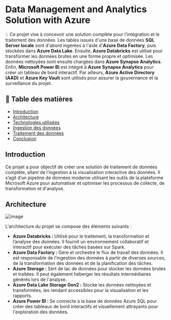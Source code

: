 # Data Management and Analytics Solution with Azure

💡 Ce projet vise à concevoir une solution complète pour l'intégration et le traitement des données. Les tables issues d'une base de données **SQL Server locale** sont d'abord ingérées à l'aide d'**Azure Data Factory**, puis stockées dans **Azure Data Lake**. Ensuite, **Azure Databricks** est utilisé pour transformer les données brutes en une forme propre et optimisée. Les données nettoyées sont ensuite chargées dans **Azure Synapse Analytics**. Enfin, **Microsoft Power BI** est intégré à **Azure Synapse Analytics** pour créer un tableau de bord interactif. Par ailleurs, **Azure Active Directory (AAD)** et **Azure Key Vault** sont utilisés pour assurer la gouvernance et la surveillance du projet.

## 📖 Table des matières
- [Introduction](#introduction)
- [Architecture](#architecture)
- [Technologies utilisées](#technologies-utilisées)
- [Ingestion des données](#ingestion-des-données)
- [Traitement des données](#traitement-des-données)
- [Conclusion](#conclusion)

## Introduction
Ce projet a pour objectif de créer une solution de traitement de données complète, allant de l’ingestion à la visualisation interactive des données. Il s’agit d’un pipeline de données moderne utilisant les outils de la plateforme Microsoft Azure pour automatiser et optimiser les processus de collecte, de transformation et d'analyse.

## Architecture
![image](https://github.com/user-attachments/assets/6b310dae-9056-4e9b-a2c6-587912463414)

L'architecture du projet se compose des éléments suivants :
- **Azure Databricks :** Utilisé pour le traitement, la transformation et l’analyse des données. Il fournit un environnement collaboratif et interactif pour exécuter des tâches basées sur Spark.
- **Azure Data Factory :** Gère et orchestre le flux de travail des données. Il est responsable de l'ingestion des données à partir de diverses sources, de la transformation des données et de la planification des tâches.
- **Azure Storage :** Sert de lac de données pour stocker les données brutes et traitées. Il peut également héberger les résultats intermédiaires générés lors de l'analyse.
- **Azure Data Lake Storage Gen2 :** Stocke les données nettoyées et transformées, les rendant accessibles pour la visualisation et les rapports.
- **Azure Power BI :** Se connecte à la base de données Azure SQL pour créer des tableaux de bord interactifs et visuellement attrayants pour l'exploration des données.
